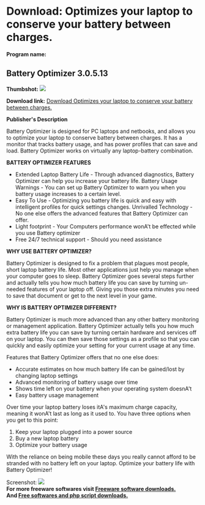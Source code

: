# Download: Optimizes your laptop to conserve your battery between charges.

**Program name:**

## Battery Optimizer 3.0.5.13

  
**Thumbshot:** ![](http://www.freewarefiles.com/screenshot/bttryoptmzr_md.jpg)   
  
**Download link:** [Download Optimizes your laptop to conserve your battery between charges.](http://freesoftwares.boysofts.com/Battery-Optimizer_program_76948.html)  
  


**Publisher's Description**  
  


Battery Optimizer is designed for PC laptops and netbooks, and allows you to optimize your laptop to conserve battery between charges. It has a monitor that tracks battery usage, and has power profiles that can save and load. Battery Optimizer works on virtually any laptop-battery combination. 

**BATTERY OPTIMIZER FEATURES**

  * Extended Laptop Battery Life - Through advanced diagnostics, Battery Optimizer can help you increase your battery life. Battery Usage Warnings - You can set up Battery Optimizer to warn you when you battery usage increases to a certain level.
  * Easy To Use - Optimizing you battery life is quick and easy with intelligent profiles for quick settings changes. Unrivalled Technology - No one else offers the advanced features that Battery Optimizer can offer.
  * Light footprint - Your Computers performance wonA't be effected while you use Battery optimizer
  * Free 24/7 technical support - Should you need assistance

**WHY USE BATTERY OPTIMIZER?**

Battery Optimizer is designed to fix a problem that plagues most people, short laptop battery life. Most other applications just help you manage when your computer goes to sleep. Battery Optimizer goes several steps further and actually tells you how much battery life you can save by turning un-needed features of your laptop off. Giving you those extra minutes you need to save that document or get to the next level in your game.

**WHY IS BATTERY OPTIMIZER DIFFERENT?**

Battery Optimizer is much more advanced than any other battery monitoring or management application. Battery Optimizer actually tells you how much extra battery life you can save by turning certain hardware and services off on your laptop. You can then save those settings as a profile so that you can quickly and easily optimize your setting for your current usage at any time.

Features that Battery Optimizer offers that no one else does:

  * Accurate estimates on how much battery life can be gained/lost by changing laptop settings
  * Advanced monitoring of battery usage over time
  * Shows time left on your battery when your operating system doesnA't
  * Easy battery usage management

Over time your laptop battery loses itA's maximum charge capacity, meaning it wonA't last as long as it used to. You have three options when you get to this point:

  1. Keep your laptop plugged into a power source
  2. Buy a new laptop battery
  3. Optimize your battery usage

With the reliance on being mobile these days you really cannot afford to be stranded with no battery left on your laptop. Optimize your battery life with Battery Optimizer!

  
  
Screenshot: ![](http://www.freewarefiles.com/screenshot/bttryoptmzr.jpg)   
**For more freeware softwares visit [Freeware software downloads.](http://freesoftwares.boysofts.com/)**   
**And [Free softwares and php script downloads.](http://www.boysofts.com/)**
